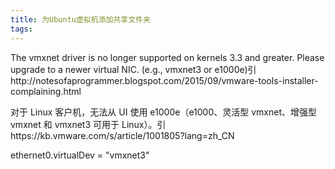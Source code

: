 ```yaml
---
title: 为Ubuntu虚拟机添加共享文件夹
tags:
---
```


The vmxnet driver is no longer supported on kernels 3.3 and greater. Please  upgrade to a newer virtual NIC. (e.g., vmxnet3 or e1000e)引http://notesofaprogrammer.blogspot.com/2015/09/vmware-tools-installer-complaining.html

 对于 Linux 客户机，无法从 UI 使用 e1000e（e1000、灵活型 vmxnet、增强型 vmxnet 和 vmxnet3 可用于 Linux）。引https://kb.vmware.com/s/article/1001805?lang=zh_CN

ethernet0.virtualDev = "vmxnet3"